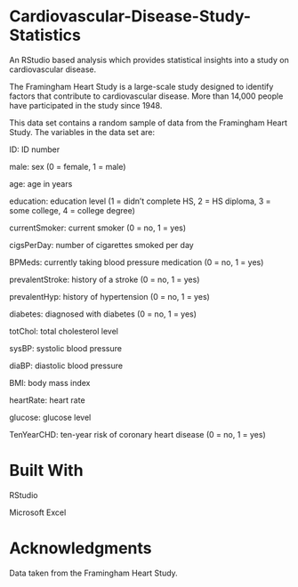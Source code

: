 # Cardiovascular-Disease-Study-Statistics

An RStudio based analysis which provides statistical insights into a study on cardiovascular disease.

The Framingham Heart Study is a large-scale study designed to identify factors that contribute to cardiovascular disease. 
More than 14,000 people have participated in the study since 1948.


This data set contains a random sample of data from the Framingham Heart Study. The variables in the data set are:

ID: ID number

male: sex (0 = female, 1 = male)

age: age in years

education: education level (1 = didn’t complete HS, 2 = HS diploma,
3 = some college, 4 = college degree)

currentSmoker: current smoker (0 = no, 1 = yes)

cigsPerDay: number of cigarettes smoked per day

BPMeds: currently taking blood pressure medication (0 = no, 1 = yes)

prevalentStroke: history of a stroke (0 = no, 1 = yes)

prevalentHyp: history of hypertension (0 = no, 1 = yes)

diabetes: diagnosed with diabetes (0 = no, 1 = yes)

totChol: total cholesterol level

sysBP: systolic blood pressure

diaBP: diastolic blood pressure

BMI: body mass index

heartRate: heart rate

glucose: glucose level

TenYearCHD: ten-year risk of coronary heart disease (0 = no, 1 = yes)


# Built With
RStudio

Microsoft Excel


# Acknowledgments
Data taken from the Framingham Heart Study.

